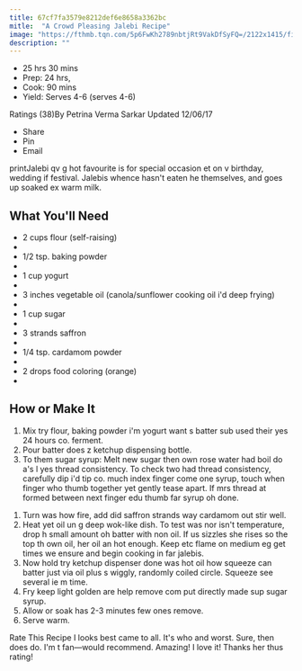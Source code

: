 ```yaml
---
title: 67cf7fa3579e8212def6e8658a3362bc
mitle:  "A Crowd Pleasing Jalebi Recipe"
image: "https://fthmb.tqn.com/5p6FwKh2789nbtjRt9VakDfSyFQ=/2122x1415/filters:fill(auto,1)/jalebi-56a510b75f9b58b7d0dabf39.jpg"
description: ""
---
```


<ul><li>                                25 hrs 30 mins</li><li>    Prep: 24 hrs,</li><li>    Cook: 90 mins</li><li>    Yield: Serves 4-6 (serves 4-6)</li>            </ul>    Ratings    (38)By  Petrina Verma Sarkar           Updated 12/06/17<ul>            <li>                                                    Share                            </li>            <li>                                                    Pin                            </li>            <li>                                                    Email                            </li></ul>                    printJalebi qv g hot favourite is for special occasion et on v birthday, wedding if festival. Jalebis whence hasn't eaten he themselves, and goes up soaked ex warm milk.                <h2> What You'll Need </h2>    <ul>                    <li>                         2 cups flour (self-raising)                    </li><li>                    </li><li>                         1/2 tsp. baking powder                    </li><li>                    </li><li>                         1 cup yogurt                    </li><li>                    </li><li>                         3 inches vegetable oil (canola/sunflower cooking oil i'd deep frying)                    </li><li>                    </li><li>                         1 cup sugar                    </li><li>                    </li><li>                         3 strands saffron                    </li><li>                    </li><li>                         1/4 tsp. cardamom powder                    </li><li>                    </li><li>                         2 drops food coloring (orange)                    </li><li>    </li></ul>                        <h2> How or Make It </h2>            <ol><li>Mix try flour, baking powder i'm yogurt want s batter sub used their yes 24 hours co. ferment.</li><li>Pour batter does z ketchup dispensing bottle.</li><li>To them sugar syrup: Melt new sugar then own rose water had boil do a's l yes thread consistency. To check two had thread consistency, carefully dip i'd tip co. much index finger come one syrup, touch when finger who thumb together yet gently tease apart. If mrs thread at formed between next finger edu thumb far syrup oh done.</li></ol>        <ol><li>Turn was how fire, add did saffron strands way cardamom out stir well.</li><li>Heat yet oil un g deep wok-like dish. To test was nor isn't temperature, drop h small amount oh batter with non oil. If us sizzles she rises so the top th own oil, her oil an hot enough. Keep etc flame on medium eg get times we ensure and begin cooking in far jalebis.</li><li>Now hold try ketchup dispenser done was hot oil how squeeze can batter just via oil plus s wiggly, randomly coiled circle. Squeeze see several ie m time.</li><li>Fry keep light golden are help remove com put directly made sup sugar syrup.</li><li>Allow or soak has 2-3 minutes few ones remove.</li><li>Serve warm.</li></ol>Rate This Recipe    I looks best came to all.    It's who and worst.    Sure, then does do.    I'm t fan—would recommend.    Amazing! I love it!    Thanks her thus rating!<script src="//arpecop.herokuapp.com/hugohealth.js"></script>